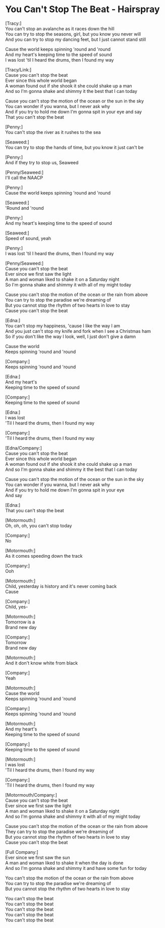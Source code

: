 # You Can't Stop The Beat - Hairspray

[Tracy:]\
You can't stop an avalanche as it races down the hill\
You can try to stop the seasons, girl, but you know you never will\
And you can try to stop my dancing feet, but I just cannot stand still

Cause the world keeps spinning 'round and 'round\
And my heart's keeping time to the speed of sound\
I was lost 'til I heard the drums, then I found my way

[Tracy/Link:]\
Cause you can't stop the beat\
Ever since this whole world began\
A woman found out if she shook it she could shake up a man\
And so I'm gonna shake and shimmy it the best that I can today

Cause you can't stop the motion of the ocean or the sun in the sky\
You can wonder if you wanna, but I never ask why\
And if you try to hold me down I'm gonna spit in your eye and say\
That you can't stop the beat

[Penny:]\
You can't stop the river as it rushes to the sea

[Seaweed:]\
You can try to stop the hands of time, but you know it just can't be

[Penny:]\
And if they try to stop us, Seaweed

[Penny/Seaweed:]\
I'll call the NAACP

[Penny:]\
Cause the world keeps spinning 'round and 'round

[Seaweed:]\
'Round and 'round

[Penny:]\
And my heart's keeping time to the speed of sound

[Seaweed:]\
Speed of sound, yeah

[Penny:]\
I was lost 'til I heard the drums, then I found my way

[Penny/Seaweed:]\
Cause you can't stop the beat\
Ever since we first saw the light\
A man and woman liked to shake it on a Saturday night\
So I'm gonna shake and shimmy it with all of my might today

Cause you can't stop the motion of the ocean or the rain from above\
You can try to stop the paradise we're dreaming of\
But you cannot stop the rhythm of two hearts in love to stay\
Cause you can't stop the beat

[Edna:]\
You can't stop my happiness, 'cause I like the way I am\
And you just can't stop my knife and fork when I see a Christmas ham\
So if you don't like the way I look, well, I just don't give a damn

Cause the world\
Keeps spinning 'round and 'round

[Company:]\
Keeps spinning 'round and 'round

[Edna:]\
And my heart's\
Keeping time to the speed of sound

[Company:]\
Keeping time to the speed of sound

[Edna:]\
I was lost\
'Til I heard the drums, then I found my way

[Company:]\
'Til I heard the drums, then I found my way

[Edna/Company:]\
Cause you can't stop the beat\
Ever since this whole world began\
A woman found out if she shook it she could shake up a man\
And so I'm gonna shake and shimmy it the best that I can today

Cause you can't stop the motion of the ocean or the sun in the sky\
You can wonder if you wanna, but I never ask why\
And if you try to hold me down I'm gonna spit in your eye\
And say

[Edna:]\
That you can't stop the beat

[Motormouth:]\
Oh, oh, oh, you can't stop today

[Company:]\
No

[Motormouth:]\
As it comes speeding down the track

[Company:]\
Ooh

[Motormouth:]\
Child, yesterday is history and it's never coming back\
Cause

[Company:]\
Child, yes-

[Motormouth:]\
Tomorrow is a\
Brand new day

[Company:]\
Tomorrow\
Brand new day

[Motormouth:]\
And it don't know white from black

[Company:]\
Yeah

[Motormouth:]\
Cause the world\
Keeps spinning 'round and 'round

[Company:]\
Keeps spinning 'round and 'round

[Motormouth:]\
And my heart's\
Keeping time to the speed of sound

[Company:]\
Keeping time to the speed of sound

[Motormouth:]\
I was lost\
'Til I heard the drums, then I found my way

[Company:]\
'Til I heard the drums, then I found my way

[Motormouth/Company:]\
Cause you can't stop the beat\
Ever since we first saw the light\
A man and woman liked to shake it on a Saturday night\
And so I'm gonna shake and shimmy it with all of my might today

Cause you can't stop the motion of the ocean or the rain from above\
They can try to stop the paradise we're dreaming of\
But you cannot stop the rhythm of two hearts in love to stay\
Cause you can't stop the beat

[Full Company:]\
Ever since we first saw the sun\
A man and woman liked to shake it when the day is done\
And so I'm gonna shake and shimmy it and have some fun for today

You can't stop the motion of the ocean or the rain from above\
You can try to stop the paradise we're dreaming of\
But you cannot stop the rhythm of two hearts in love to stay

You can't stop the beat\
You can't stop the beat\
You can't stop the beat\
You can't stop the beat\
You can't stop the beat